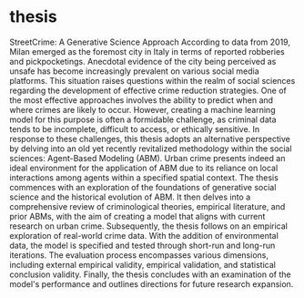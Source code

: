 # thesis
StreetCrime: A Generative Science Approach
According to data from 2019, Milan emerged as the foremost city in Italy in terms of reported robberies and pickpocketings. Anecdotal evidence of the city being perceived as unsafe has become increasingly prevalent on various social media platforms. This situation raises questions within the realm of social sciences regarding the development of effective crime reduction strategies. One of the most effective approaches involves the ability to predict when and where crimes are likely to occur. However, creating a machine learning model for this purpose is often a formidable challenge, as criminal data tends to be incomplete, difficult to access, or ethically sensitive. In response to these challenges, this thesis adopts an alternative perspective by delving into an old yet recently revitalized methodology within the social sciences: Agent-Based Modeling (ABM). Urban crime presents indeed an ideal environment for the application of ABM due to its reliance on local interactions among agents within a specified spatial context. The thesis commences with an exploration of the foundations of generative social science and the historical evolution of ABM. It then delves into a comprehensive review of criminological theories, empirical literature, and prior ABMs, with the aim of creating a model that aligns with current research on urban crime. Subsequently, the thesis follows on an empirical exploration of real-world crime data. With the addition of environmental data, the model is specified and tested through short-run and long-run iterations. The evaluation process encompasses various dimensions, including external empirical validity, empirical validation, and statistical conclusion validity. Finally, the thesis concludes with an examination of the model's performance and outlines directions for future research expansion. ​ ​
